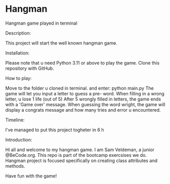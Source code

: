 # Hangman
Hangman game played in terminal

Description:

This project will start the well known hangman game.


Installation:

Please note that u need Python 3.11 or above to play the game.
Clone this repository with GitHub.


How to play:

Move to the folder u cloned in terminal. and enter: python main.py
The game will let you input a letter to guess a pre- word.
When filling in a wrong letter, u lose 1 life (out of 5)
After 5 wrongly filled in letters, the game ends with a 'Game over' message.
When guessing the word wright, the game will display a congrats message and how many tries and error u encountered.

Timeline:

I've managed to put this project togheter in 6 h

Introduction:

Hi all and welcome to my hangman game.
I am Sam Veldeman, a junior @BeCode.org.
This repo is part of the bootcamp exercsises we do.
Hangman project is focused specifically on creating class attributes and methods.

Have fun with the game!